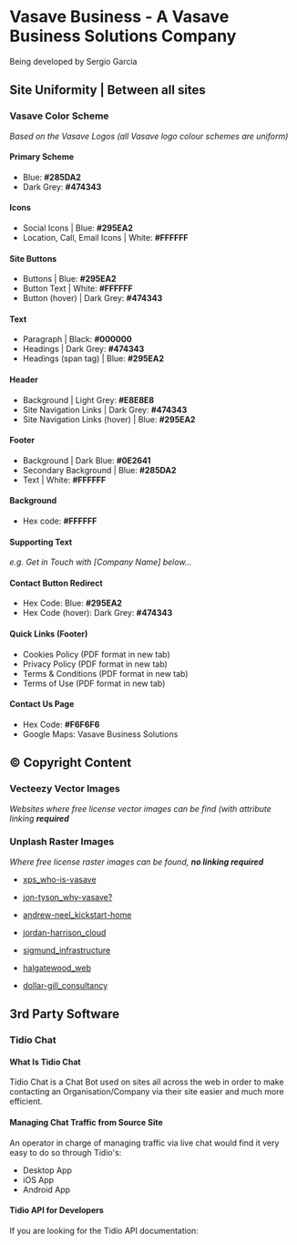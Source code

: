 # Vasave Business - A Vasave Business Solutions Company

Being developed by Sergio Garcia

## Site Uniformity | Between all sites

### Vasave Color Scheme

*Based on the Vasave Logos (all Vasave logo colour schemes are uniform)*

#### Primary Scheme

- Blue: **#285DA2**
- Dark Grey: **#474343**

#### Icons

- Social Icons | Blue: **#295EA2**
- Location, Call, Email Icons | White: **#FFFFFF**

#### Site Buttons

- Buttons | Blue: **#295EA2**
- Button Text | White: **#FFFFFF**
- Button (hover) | Dark Grey: **#474343**

#### Text

- Paragraph | Black: **#000000**
- Headings | Dark Grey: **#474343**
- Headings (span tag) | Blue: **#295EA2**

#### Header

- Background | Light Grey: **#E8E8E8**
- Site Navigation Links | Dark Grey: **#474343**
- Site Navigation Links (hover) | Blue: **#295EA2**

#### Footer

- Background | Dark Blue: **#0E2641**
- Secondary Background | Blue: **#285DA2**
- Text | White: **#FFFFFF**

#### Background

- Hex code: **#FFFFFF**

#### Supporting Text

*e.g. Get in Touch with [Company Name] below...*

#### Contact Button Redirect

- Hex Code: Blue: **#295EA2**
- Hex Code (hover): Dark Grey: **#474343**

#### Quick Links (Footer)

- Cookies Policy (PDF format in new tab)
- Privacy Policy (PDF format in new tab)
- Terms & Conditions (PDF format in new tab)
- Terms of Use (PDF format in new tab)

#### Contact Us Page

- Hex Code: **#F6F6F6**
- Google Maps: Vasave Business Solutions

## © Copyright Content

### Vecteezy Vector Images

*Websites where free license vector images can be find (with attribute linking **required***

### Unplash Raster Images

*Where free license raster images can be found, **no linking required***

- [xps_who-is-vasave](https://unsplash.com/photos/7ZWVnVSaafY)

- [jon-tyson_why-vasave?](https://unsplash.com/photos/PXB7yEM5LVs)

- [andrew-neel_kickstart-home](https://unsplash.com/photos/cckf4TsHAuw)

- [jordan-harrison_cloud](https://unsplash.com/photos/40XgDxBfYXM)

- [sigmund_infrastructure](https://unsplash.com/photos/eTgMFFzroGc)

- [halgatewood_web](https://unsplash.com/photos/tZc3vjPCk-Q)

- [dollar-gill_consultancy](https://unsplash.com/photos/zzqajsfEfTc)

## 3rd Party Software

### Tidio Chat

#### What Is Tidio Chat

Tidio Chat is a Chat Bot used on sites all across the web in order to make contacting an Organisation/Company via their site easier and much more efficient.

#### Managing Chat Traffic from Source Site

An operator in charge of managing traffic via live chat would find it very easy to do so through Tidio's:

- Desktop App
- iOS App
- Android App

#### Tidio API for Developers

If you are looking for the Tidio API documentation: